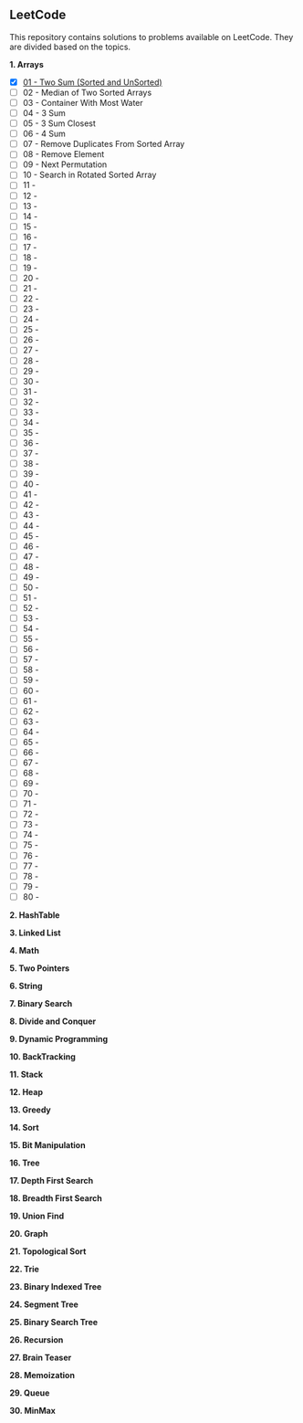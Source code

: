 ## LeetCode
This repository contains solutions to problems available on LeetCode. They are divided based on the topics.

**1. Arrays**
- [X] [01 - Two Sum (Sorted and UnSorted)](../master/src/com/deepak/leetcode/Arrays/Problem_01.java)
- [ ] 02 - Median of Two Sorted Arrays
- [ ] 03 - Container With Most Water 
- [ ] 04 - 3 Sum
- [ ] 05 - 3 Sum Closest
- [ ] 06 - 4 Sum
- [ ] 07 - Remove Duplicates From Sorted Array
- [ ] 08 - Remove Element
- [ ] 09 - Next Permutation
- [ ] 10 - Search in Rotated Sorted Array
- [ ] 11 - 
- [ ] 12 - 
- [ ] 13 - 
- [ ] 14 - 
- [ ] 15 - 
- [ ] 16 -
- [ ] 17 - 
- [ ] 18 - 
- [ ] 19 - 
- [ ] 20 - 
- [ ] 21 - 
- [ ] 22 - 
- [ ] 23 - 
- [ ] 24 - 
- [ ] 25 - 
- [ ] 26 -
- [ ] 27 - 
- [ ] 28 - 
- [ ] 29 - 
- [ ] 30 - 
- [ ] 31 - 
- [ ] 32 - 
- [ ] 33 - 
- [ ] 34 - 
- [ ] 35 - 
- [ ] 36 -
- [ ] 37 - 
- [ ] 38 - 
- [ ] 39 - 
- [ ] 40 - 
- [ ] 41 - 
- [ ] 42 - 
- [ ] 43 - 
- [ ] 44 - 
- [ ] 45 - 
- [ ] 46 -
- [ ] 47 - 
- [ ] 48 - 
- [ ] 49 - 
- [ ] 50 - 
- [ ] 51 - 
- [ ] 52 - 
- [ ] 53 - 
- [ ] 54 - 
- [ ] 55 - 
- [ ] 56 -
- [ ] 57 - 
- [ ] 58 - 
- [ ] 59 - 
- [ ] 60 - 
- [ ] 61 - 
- [ ] 62 - 
- [ ] 63 - 
- [ ] 64 - 
- [ ] 65 - 
- [ ] 66 -
- [ ] 67 - 
- [ ] 68 - 
- [ ] 69 - 
- [ ] 70 - 
- [ ] 71 - 
- [ ] 72 - 
- [ ] 73 - 
- [ ] 74 - 
- [ ] 75 - 
- [ ] 76 -
- [ ] 77 - 
- [ ] 78 - 
- [ ] 79 - 
- [ ] 80 - 

**2. HashTable**

**3. Linked List**

**4. Math**

**5. Two Pointers**

**6. String**

**7. Binary Search**

**8. Divide and Conquer**

**9. Dynamic Programming**

**10. BackTracking**

**11. Stack**

**12. Heap**

**13. Greedy**

**14. Sort**

**15. Bit Manipulation**

**16. Tree**

**17. Depth First Search**

**18. Breadth First Search**

**19. Union Find**

**20. Graph**

**21. Topological Sort**

**22. Trie**

**23. Binary Indexed Tree**

**24. Segment Tree**

**25. Binary Search Tree**

**26. Recursion**

**27. Brain Teaser**

**28. Memoization**

**29. Queue**

**30. MinMax**
